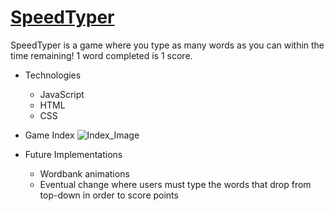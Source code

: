 # [SpeedTyper](http://jonathanbgjo.com/JavaScript-TypingGame/)

SpeedTyper is a game where you type as many words as you can within the time remaining! 1 word completed is 1 score.

* Technologies

  * JavaScript
  * HTML
  * CSS

* Game Index
![Index_Image](https://github.com/jonathanbgjo/TyperDino/assets/images/typerINDEX.PNG)


* Future Implementations

  * Wordbank animations
  * Eventual change where users must type the words that drop from top-down in order to score points







